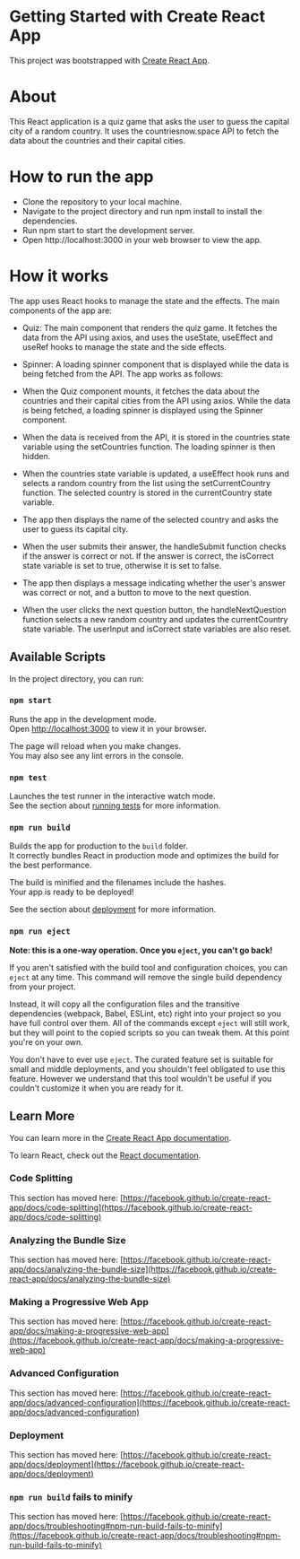 # Getting Started with Create React App

This project was bootstrapped with [Create React App](https://github.com/facebook/create-react-app).

# About 
This React application is a quiz game that asks the user to guess the capital city of a random country. It uses the countriesnow.space API to fetch the data about the countries and their capital cities.

# How to run the app
- Clone the repository to your local machine.
- Navigate to the project directory and run npm install to install the dependencies.
- Run npm start to start the development server.
- Open http://localhost:3000 in your web browser to view the app.

# How it works
The app uses React hooks to manage the state and the effects. The main components of the app are:

- Quiz: The main component that renders the quiz game. It fetches the data from the API using axios, and uses the useState, useEffect and useRef hooks to manage the state and the side effects.
- Spinner: A loading spinner component that is displayed while the data is being fetched from the API.
The app works as follows:

- When the Quiz component mounts, it fetches the data about the countries and their capital cities from the API using axios. While the data is being fetched, a loading spinner is displayed using the Spinner component.
- When the data is received from the API, it is stored in the countries state variable using the setCountries function. The loading spinner is then hidden.
- When the countries state variable is updated, a useEffect hook runs and selects a random country from the list using the setCurrentCountry function. The selected country is stored in the currentCountry state variable.
- The app then displays the name of the selected country and asks the user to guess its capital city.
- When the user submits their answer, the handleSubmit function checks if the answer is correct or not. If the answer is correct, the isCorrect state variable is set to true, otherwise it is set to false.
- The app then displays a message indicating whether the user's answer was correct or not, and a button to move to the next question.
- When the user clicks the next question button, the handleNextQuestion function selects a new random country and updates the currentCountry state variable. The userInput and isCorrect state variables are also reset.

## Available Scripts

In the project directory, you can run:

### `npm start`

Runs the app in the development mode.\
Open [http://localhost:3000](http://localhost:3000) to view it in your browser.

The page will reload when you make changes.\
You may also see any lint errors in the console.

### `npm test`

Launches the test runner in the interactive watch mode.\
See the section about [running tests](https://facebook.github.io/create-react-app/docs/running-tests) for more information.

### `npm run build`

Builds the app for production to the `build` folder.\
It correctly bundles React in production mode and optimizes the build for the best performance.

The build is minified and the filenames include the hashes.\
Your app is ready to be deployed!

See the section about [deployment](https://facebook.github.io/create-react-app/docs/deployment) for more information.

### `npm run eject`

**Note: this is a one-way operation. Once you `eject`, you can't go back!**

If you aren't satisfied with the build tool and configuration choices, you can `eject` at any time. This command will remove the single build dependency from your project.

Instead, it will copy all the configuration files and the transitive dependencies (webpack, Babel, ESLint, etc) right into your project so you have full control over them. All of the commands except `eject` will still work, but they will point to the copied scripts so you can tweak them. At this point you're on your own.

You don't have to ever use `eject`. The curated feature set is suitable for small and middle deployments, and you shouldn't feel obligated to use this feature. However we understand that this tool wouldn't be useful if you couldn't customize it when you are ready for it.

## Learn More

You can learn more in the [Create React App documentation](https://facebook.github.io/create-react-app/docs/getting-started).

To learn React, check out the [React documentation](https://reactjs.org/).

### Code Splitting

This section has moved here: [https://facebook.github.io/create-react-app/docs/code-splitting](https://facebook.github.io/create-react-app/docs/code-splitting)

### Analyzing the Bundle Size

This section has moved here: [https://facebook.github.io/create-react-app/docs/analyzing-the-bundle-size](https://facebook.github.io/create-react-app/docs/analyzing-the-bundle-size)

### Making a Progressive Web App

This section has moved here: [https://facebook.github.io/create-react-app/docs/making-a-progressive-web-app](https://facebook.github.io/create-react-app/docs/making-a-progressive-web-app)

### Advanced Configuration

This section has moved here: [https://facebook.github.io/create-react-app/docs/advanced-configuration](https://facebook.github.io/create-react-app/docs/advanced-configuration)

### Deployment

This section has moved here: [https://facebook.github.io/create-react-app/docs/deployment](https://facebook.github.io/create-react-app/docs/deployment)

### `npm run build` fails to minify

This section has moved here: [https://facebook.github.io/create-react-app/docs/troubleshooting#npm-run-build-fails-to-minify](https://facebook.github.io/create-react-app/docs/troubleshooting#npm-run-build-fails-to-minify)
